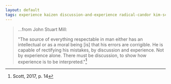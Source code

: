 ```yaml
---
layout: default
tags: experience kaizen discussion-and-experience radical-candor kim-scott
---
```


> …from John Stuart Mill:
>
> "The source of everything respectable in man either has an intellectual or as a moral being [is] that his errors are corrigible.  He is capable of rectifying his mistakes, by discussion and experience.  Not by experience alone.  There must be discussion, to show how experience is to be interpreted."[^experience]

[^experience]: Scott, 2017, p. 14
